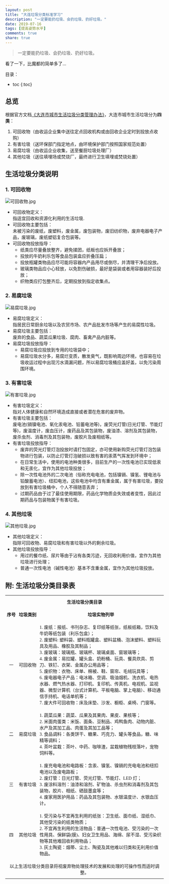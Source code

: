 ```yaml
---
layout: post
title: "大连垃圾分类标准学习"
description: "一定要能扔垃圾、会扔垃圾、扔好垃圾。"
date: 2019-07-16
tags: [提高姿势水平]
comments: true
share: true
---
```


> 一定要能扔垃圾、会扔垃圾、扔好垃圾。

看了一下，比魔都的简单多了...

目录：

* toc
{:toc}

## 总览

根据官方文档[《大连市城市生活垃圾分类管理办法》](http://xzfw.dl.gov.cn/201903/5919.jhtml)，大连市城市生活垃圾分为**四类**：

1. 可回收物（由收运企业集中送往定点回收机构或由回收企业定时到投放点收购）
2. 有害垃圾（送环保部门指定地点，由环境保护部门按照国家规范处置）
3. 易腐垃圾（由收运企业收集，送至餐厨垃圾处理厂）
4. 其他垃圾（送往填埋场或焚烧厂，最终进行卫生填埋或焚烧处置）

## 生活垃圾分类说明

### 1. 可回收物

![可回收物.jpg](https://i.loli.net/2019/07/16/5d2d7b45a59ab77768.jpg)

* 可回收物定义：<br/>指适宜回收和资源化利用的生活垃圾.
* 可回收物主要包括：<br/>未被污染的废纸，废塑料，废金属，废包装物，废旧纺织物，废弃电器电子产品，废玻璃，废纸塑铝复合包装等。
* 可回收物投放指导：
  * 纸类应尽量叠放整齐，避免揉团，纸板也应拆开叠放；
  * 投放的牛奶利乐包等食品包装盒应折叠压扁；
  * 投放瓶罐类物品应尽可能将容器内产品用尽或倒尽，并清理干净后投放。
  * 玻璃类物品应小心轻放，以免割伤破损，最好是袋装或者用容器装好后投放；
  * 织物类应打包整齐后，定期投放到指定收集点。

### 2. 易腐垃圾

![易腐垃圾.jpg](https://i.loli.net/2019/07/16/5d2d7b4596b3d83582.jpg)

* 易腐垃圾定义：<br/>指居民日常厨余垃圾以及农贸市场、农产品批发市场等产生的易腐性垃圾。
* 易腐垃圾主要包括：<br/>废弃的食品、蔬菜瓜果垃圾、腐肉、畜禽产品内脏等。
* 易腐垃圾投放指导：
  * 易腐垃圾应投放到专用的垃圾袋中；
  * 易腐垃圾水分多，易腐烂变质，散发臭气，既影响周边环境，也容易在垃圾收运过程中出现污水滴漏问题，所以易腐垃圾桶应盖好盖，以免污染周围环境。

### 3. 有害垃圾

![有害垃圾.jpg](https://i.loli.net/2019/07/16/5d2d7b45a871c45364.jpg)

* 有害垃圾定义：<br/>指对人体健康和自然环境造成直接或者潜在危害的废弃物。
* 有害垃圾主要包括：<br/>废电池(镉镍电池、氧化汞电池、铅蓄电池等)，废荧光灯管(日光灯管、节能灯等)，废温度计，废血压计，废药品及其包装物，废油漆、溶剂及其包装物，废杀虫剂、消毒剂及其包装物，废胶片及废相纸等。
* 有害垃圾投放指导：
  * 废弃的荧光灯管灯泡投放时请打包固定，亦可使用新购荧光灯管灯泡包装物进行包装，以防止灯管灯泡破损以致有害的汞蒸气挥发到环境中；
  * 在日常生活中，使用的电池种类很多，目前生产的一次性电池已实现低汞和无汞化，宜作为其他垃圾投放；
  * 除一次性电池外的二次电池（俗称充电电池，包括镍镉、镍氢、锂电池与铅酸蓄电池）、纽扣电池，这些电池中均含有重金属，属于有害垃圾，要投放到有害垃圾桶中，个人不得随意丢弃；
  * 过期药品由于过了最佳使用期限，药品化学物质会失效或者变性，因此过期药品与包装物属于有害垃圾。

### 4. 其他垃圾

![其他垃圾.jpg](https://i.loli.net/2019/07/16/5d2d7b45a114e57373.jpg)

* 其他垃圾定义：<br/>指除可回收物、易腐垃圾和有害垃圾以外的剩余垃圾。
* 其他垃圾投放指导：
  * 用过的餐巾纸、尿片等由于沾有各类污迹，无回收利用价值，宜作为其他垃圾进行处理；
  * 普通一次性电池（碱性电池）基本不含重金属，宜作为其他垃圾投放。
  
  
## 附: 生活垃圾分类目录表 

<style type="text/css">
.tg{border-collapse:collapse;border-spacing:0;}
.tg td{font-family:Arial，sans-serif;font-size:14px;padding:10px 5px;border-style:solid;border-width:0px;
overflow:hidden;
overflow-wrap: anywhere;
word-break:normal;word-wrap:break-word;overflow-wrap: break-word;}
.tg th{font-family:Arial，sans-serif;font-size:14px;font-weight:normal;padding:10px 5px;border-style:solid;border-width:0px;overflow:hidden;word-wrap: break-word;overflow-wrap: break-word;}
.tg .tg-o5vb{border-color:#ff0000;text-align:left;vertical-align:center}
.tg .tg-06su{border-color:#ffa500;text-align:left;vertical-align:center}
.tg .tg-w9no{border-color:#ffff00;text-align:left;vertical-align:center}
.tg .tg-jgo1{border-color:#008000;text-align:left;vertical-align:center}
.tg .tg-0pky{border-color:#00ffff;text-align:center;vertical-align:top}
.tg .tg-d40c{border-color:#0000ff;text-align:left;vertical-align:center}
.tg .tg-0lax{border-color:#800080;text-align:left;vertical-align:top}
</style>

<table class="tg">
  <tr>
    <td class="tg-0pky" colspan="3"><strong>生活垃圾分类目录</strong></td>
  </tr>
  <tr>
    <td class="tg-06su" style="white-space:nowrap;"><strong>序号</strong></td>
    <td class="tg-06su" style="white-space:nowrap;"><strong>垃圾类别</strong></td>
    <td class="tg-06su" style="text-align:center;white-space:nowrap;"><strong>垃圾实物列举</strong></td>
  </tr>
  <tr>
    <td class="tg-d40c" style="text-align:center">一</td>
    <td class="tg-d40c">可回收物</td>
    <td class="tg-d40c">1. 废纸：报纸、书刊杂志、复印纸等纸张，纸板纸箱，饮料及牛奶等纸包装（利乐包盒）；<br/>2. 废塑料: 塑料袋、塑料瓶罐盒、塑料盆桶、泡沫塑料、塑料玩具及用品、橡胶及其制品；<br/>3. 废玻璃：玻璃瓶、玻璃杯、玻璃桌面、窗玻璃等；<br/>4. 废金属：易拉罐、罐头盒、奶粉桶、玩具、餐具炊具、剪刀、铁钉、衣架、金属办公用品等；<br/>5. 废织物：衣物、床单、棉被、鞋、窗帘、毛绒玩具等；<br/>6. 废电器电子产品：电冰箱、空调、吸油烟机、洗衣机、电热水器、燃气热水器、打印机、复印机、传真机、电视机、监视器、微型计算机（台式计算机、平板电脑、掌上电脑）、移动通信手持机、电话单机等；<br/>7. 废大件可回收物：床及床垫、沙发、橱柜、桌椅、门窗等。</td>
  </tr>
  <tr>
    <td class="tg-o5vb" style="text-align:center">二</td>
    <td class="tg-o5vb">易腐垃圾</td>
    <td class="tg-o5vb">1. 蔬菜瓜果：蔬菜、瓜果及其果肉、果皮、果核等；<br/>2. 米面肉蛋类：米饭、面条、豆制品、鸡鸭鱼肉、动物内脏、水产及其加工品、肉蛋及其加工品等；<br/>3. 食品调料：各类饼干、糖果、巧克力、罐头等食品，糖、味精等调料；<br/>4. 茶叶盆栽：茶叶、中药、咖啡渣，盆栽植物残枝落叶，宠物饲料等。</td>
  </tr>
  <tr>
    <td class="tg-w9no" style="text-align:center">三</td>
    <td class="tg-w9no">有害垃圾</td>
    <td class="tg-w9no">1. 废充电电池和电路板：含汞、镍氢、镍镉的充电电池和纽扣电池以及废电路板；<br/>2. 废灯管：日光灯管、荧光灯管、节能灯、LED 灯；<br/>3. 废涂料溶剂：油漆和溶剂、矿物油、杀虫剂和消毒剂及其包装物，胶片、相纸、硒鼓墨盒等；<br/>4. 废家用医护用品：药品及其包装物、水银温度计、水银血压计。</td>
  </tr>
  <tr>
    <td class="tg-jgo1" style="text-align:center">四</td>
    <td class="tg-jgo1">其他垃圾</td>
    <td class="tg-jgo1">1. 受污染与不宜再生利用的纸张：卫生纸、面巾纸、湿纸巾、其他受污染的纸类物质；<br/>2. 不宜再生利用的生活物品：普通一次性电池、受污染的一次性用具、保鲜袋(膜)、妇女卫生用品、海绵、尿不湿、受污染织物等其他难回收利用物品；<br/>3. 灰土陶瓷：烟蒂、尘土、陶瓷及其他难以归类和无利用价值物品。</td>
  </tr>
  <tr>
    <td class="tg-0lax" colspan="3" style="text-align:center">以上生活垃圾分类目录将视废弃物处理技术的发展和处理的可操作性而适时调整。</td>
  </tr>
</table>
